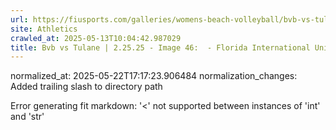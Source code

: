 ```yaml
---
url: https://fiusports.com/galleries/womens-beach-volleyball/bvb-vs-tulane-2-25-25/image-46/355/62599/
site: Athletics
crawled_at: 2025-05-13T10:04:42.987029
title: Bvb vs Tulane | 2.25.25 - Image 46:  - Florida International University
---
```

normalized_at: 2025-05-22T17:17:23.906484
normalization_changes: Added trailing slash to directory path

Error generating fit markdown: '<' not supported between instances of 'int' and 'str'